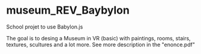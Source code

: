 # museum_REV_Baybylon

School projet to use Babylon.js

The goal is to desing a Museum  in VR (basic) with paintings, rooms, stairs, textures, scultures and a lot more.
See more description in the "enonce.pdf"

